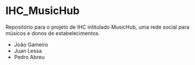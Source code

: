 # IHC_MusicHub
Repositório para o projeto de IHC intitulado MusicHub, uma rede social para 
músicos e donos de estabelecimentos.
- João Gameiro
- Juan Lessa
- Pedro Abreu
